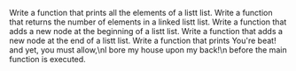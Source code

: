 Write a function that prints all the elements of a listt list.
Write a function that returns the number of elements in a linked listt list.
Write a function that adds a new node at the beginning of a listt list.
Write a function that adds a new node at the end of a listt list.
Write a function that prints You're beat! and yet, you must allow,\nI bore my house upon my back!\n before the main function is executed.
